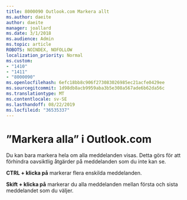 ```yaml
---
title: 8000090 Outlook.com Markera allt
ms.author: daeite
author: daeite
manager: joallard
ms.date: 3/1/2018
ms.audience: Admin
ms.topic: article
ROBOTS: NOINDEX, NOFOLLOW
localization_priority: Normal
ms.custom:
- "1410"
- "1411"
- "8000090"
ms.openlocfilehash: 6efc18bb8c906f273083026985ec21acfe0429ee
ms.sourcegitcommit: 1d98db8acb9959aba3b5e308a567ade6b62da56c
ms.translationtype: MT
ms.contentlocale: sv-SE
ms.lasthandoff: 08/22/2019
ms.locfileid: "36535337"
---
```

# <a name="how-to-select-all-in-outlookcom"></a>”Markera alla” i Outlook.com

Du kan bara markera hela om alla meddelanden visas. Detta görs för att förhindra oavsiktlig åtgärder på meddelanden som du inte kan se.

**CTRL + klicka på** markerar flera enskilda meddelanden.

**Skift + klicka på** markerar du alla meddelanden mellan första och sista meddelandet som du väljer.